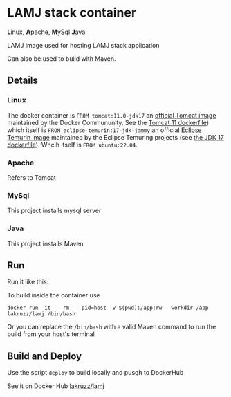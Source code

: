 #  LAMJ stack container

**L**inux, **A**pache, **M**ySql **J**ava

LAMJ image used for hosting LAMJ stack application

Can also be used to build with Maven. 

## Details

### Linux
The docker container is `FROM tomcat:11.0-jdk17` an [official Tomcat image](https://hub.docker.com/_/tomcat) maintained by the Docker Commununity. See the [Tomcat 11 dockerfile](https://github.com/docker-library/tomcat/blob/f413ee3c1b5be50b58db8cd1e9caff62a040b868/11.0/jdk17/temurin-jammy/Dockerfile)) which itself is `FROM eclipse-temurin:17-jdk-jammy` an official [Eclipse Temurin image](https://hub.docker.com/_/eclipse-temurin) maintained by the Eclipse Temuring projects (see [the JDK 17 dockerfile](https://github.com/adoptium/containers/blob/d3c9617e83eb706aff74c095fd531fe31e359674/17/jdk/ubuntu/jammy/Dockerfile.releases.full)). Whcih itself is `FROM ubuntu:22.04`.

### Apache
Refers to Tomcat

### MySql
This project installs mysql server

### Java
This project installs Maven

## Run

Run it like this:

To build inside the container use
``` shell
docker run -it  --rm  --pid=host -v $(pwd):/app:rw --workdir /app lakruzz/lamj /bin/bash
```

Or you can replace the `/bin/bash` with a valid Maven command to run the build from your host's terminal

## Build and Deploy

Use the script `deploy` to build locally and pusgh to DockerHub



See it on Docker Hub [lakruzz/lamj](https://hub.docker.com/repository/docker/lakruzz/lamj)

